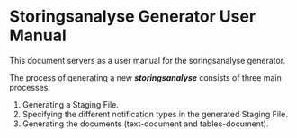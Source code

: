 # Storingsanalyse Generator User Manual
This document servers as a user manual for the soringsanalyse generator.

The process of generating a new ***storingsanalyse*** consists of three main processes:
1. Generating a Staging File.
2. Specifying the different notification types in the generated Staging File.
3. Generating the documents (text-document and tables-document). 
